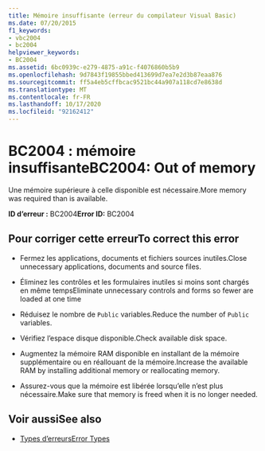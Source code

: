 ```yaml
---
title: Mémoire insuffisante (erreur du compilateur Visual Basic)
ms.date: 07/20/2015
f1_keywords:
- vbc2004
- bc2004
helpviewer_keywords:
- BC2004
ms.assetid: 6bc0939c-e279-4875-a91c-f4076860b5b9
ms.openlocfilehash: 9d7843f19855bbed413699d7ea7e2d3b87eaa876
ms.sourcegitcommit: ff5a4eb5cffbcac9521bc44a907a118cd7e8638d
ms.translationtype: MT
ms.contentlocale: fr-FR
ms.lasthandoff: 10/17/2020
ms.locfileid: "92162412"
---
```

# <a name="bc2004-out-of-memory"></a><span data-ttu-id="1b7d1-102">BC2004 : mémoire insuffisante</span><span class="sxs-lookup"><span data-stu-id="1b7d1-102">BC2004: Out of memory</span></span>

<span data-ttu-id="1b7d1-103">Une mémoire supérieure à celle disponible est nécessaire.</span><span class="sxs-lookup"><span data-stu-id="1b7d1-103">More memory was required than is available.</span></span>

 <span data-ttu-id="1b7d1-104">**ID d’erreur :** BC2004</span><span class="sxs-lookup"><span data-stu-id="1b7d1-104">**Error ID:** BC2004</span></span>

## <a name="to-correct-this-error"></a><span data-ttu-id="1b7d1-105">Pour corriger cette erreur</span><span class="sxs-lookup"><span data-stu-id="1b7d1-105">To correct this error</span></span>

- <span data-ttu-id="1b7d1-106">Fermez les applications, documents et fichiers sources inutiles.</span><span class="sxs-lookup"><span data-stu-id="1b7d1-106">Close unnecessary applications, documents and source files.</span></span>

- <span data-ttu-id="1b7d1-107">Éliminez les contrôles et les formulaires inutiles si moins sont chargés en même temps</span><span class="sxs-lookup"><span data-stu-id="1b7d1-107">Eliminate unnecessary controls and forms so fewer are loaded at one time</span></span>

- <span data-ttu-id="1b7d1-108">Réduisez le nombre de `Public` variables.</span><span class="sxs-lookup"><span data-stu-id="1b7d1-108">Reduce the number of `Public` variables.</span></span>

- <span data-ttu-id="1b7d1-109">Vérifiez l’espace disque disponible.</span><span class="sxs-lookup"><span data-stu-id="1b7d1-109">Check available disk space.</span></span>

- <span data-ttu-id="1b7d1-110">Augmentez la mémoire RAM disponible en installant de la mémoire supplémentaire ou en réallouant de la mémoire.</span><span class="sxs-lookup"><span data-stu-id="1b7d1-110">Increase the available RAM by installing additional memory or reallocating memory.</span></span>

- <span data-ttu-id="1b7d1-111">Assurez-vous que la mémoire est libérée lorsqu’elle n’est plus nécessaire.</span><span class="sxs-lookup"><span data-stu-id="1b7d1-111">Make sure that memory is freed when it is no longer needed.</span></span>

## <a name="see-also"></a><span data-ttu-id="1b7d1-112">Voir aussi</span><span class="sxs-lookup"><span data-stu-id="1b7d1-112">See also</span></span>

- [<span data-ttu-id="1b7d1-113">Types d’erreurs</span><span class="sxs-lookup"><span data-stu-id="1b7d1-113">Error Types</span></span>](../../programming-guide/language-features/error-types.md)
